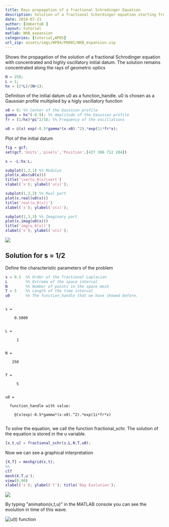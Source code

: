 ```yaml
---
title: Rays propagation of a fractional Schrodinger Equation
description: Solution of a fractional Schordinger equation starting from a concentrated and highly oscillatory initial datum, and display of its propagation properties along the rays of geometric optics 
date: 2018-07-21
author: [UmbertoB ]
layout: tutorial
matlab: WKB_expansion
categories: [tutorial,WP05]
url_zip: assets/imgs/WP04/P0001/WKB_expansion.zip
---
```


Shows the propagation of the solution of a fractional Schrodinger equation with concentrated and highly oscillatory initial datum. The solution remains concentrated along the rays of geometric optics

```matlab
N = 250;
L = 1;
hx = (2*L)/(N+1);
```


Definition of the initial datum u0 as a function_handle. u0 is chosen as a Gaussian profile multiplied by a higly oscillatory function

```matlab
x0 = 0; %% Center of the Gaussian profile
gamma = hx^(-0.9); %% Amplitude of the Gaussian profile
fr = (1/hx)*pi^2/16; %% Frequency of the oscillations
```

```matlab
u0 = @(x) exp(-0.5*gamma*(x-x0).^2).*exp(1i*fr*x);
```


Plot of the initial datum

```matlab
fig = gcf;
set(gcf,'Units','pixels','Position',[427 306 712 284])

x = -L:hx:L;

subplot(1,3,1) %% Modulus
plot(x,abs(u0(x)))
title('\vertu_0(x)\vert')
xlabel('x'); ylabel('u(x)');

subplot(1,3,2) %% Real part
plot(x,real(u0(x)))
title('real(u_0(x))')
xlabel('x'); ylabel('u(x)');

subplot(1,3,3) %% Imaginary part
plot(x,imag(u0(x)))
title('img(u_0(x))')
xlabel('x'); ylabel('u(x)');
```


![]({{site.url}}{{site.baseurl}}/assets/imgs/WP04/P0001/copiaRM_01.png)


## Solution for s = 1/2


Define the characteristic parameters of the problem

```matlab
s = 0.5  %% Order of the fractional Laplacian
L        %% Extrema of the space interval
N        %% Number of points in the space mesh
T = 5    %% Length of the time interval
u0       %% The function_handle that we have showed before.
```


```

s =

    0.5000


L =

     1


N =

   250


T =

     5


u0 =

  function_handle with value:

    @(x)exp(-0.5*gamma*(x-x0).^2).*exp(1i*fr*x)


```


To solve the equation, we call the function fractional_schr. The solution of the equation is stored in the u variable.

```matlab
[x,t,u] = fractional_schr(s,L,N,T,u0);
```


Now we can see a graphical interpretation

```matlab
[X,T] = meshgrid(x,t);
%%
clf
mesh(X,T,u');
view(0,90)
xlabel('x'); ylabel('t'); title('Ray Evolution');
```


![]({{site.url}}{{site.baseurl}}/assets/imgs/WP04/P0001/copiaRM_02.png)

By typing "animation(x,t,u)" in the MATLAB console you can see the evolution in time of this wave.


![$$u(t)$$ function]({{site.url}}{{site.baseurl}}/assets/imgs/WP04/P0001/wave.gif)


